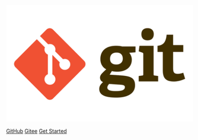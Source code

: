 ![logo](assets/Git-Logo-1280x800.png)

[GitHub](https://github.com/qingchuancoder)
[Gitee](https://gitee.com/qingchuancoder)
[Get Started](/Git-Study/Git.md)
